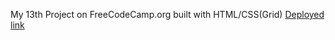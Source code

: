 My 13th Project on FreeCodeCamp.org built with HTML/CSS(Grid)
[Deployed link](https://kanyshaiosmonova.github.io/FreeCodeCamp-Finished-Projects/Responsive-Web-Design-Beta-Course/Grid-Magazine/index.html)